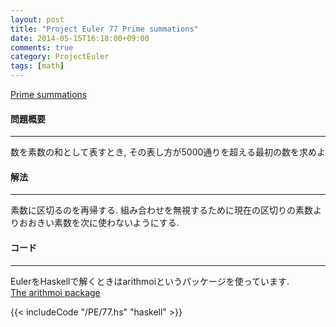 ```yaml
---
layout: post
title: "Project Euler 77 Prime summations"
date: 2014-05-15T16:18:00+09:00
comments: true
category: ProjectEuler
tags: [math]
---
```


[Prime summations](http://projecteuler.net/problem=77)

#### 問題概要

****

数を素数の和として表すとき, その表し方が5000通りを超える最初の数を求めよ

#### 解法

****

素数に区切るのを再帰する. 組み合わせを無視するために現在の区切りの素数よりおおきい素数を次に使わないようにする.  

#### コード

****

EulerをHaskellで解くときはarithmoiというパッケージを使っています.  
[The arithmoi package](http://hackage.haskell.org/package/arithmoi-0.4.1.0)

{{< includeCode "/PE/77.hs" "haskell" >}}

